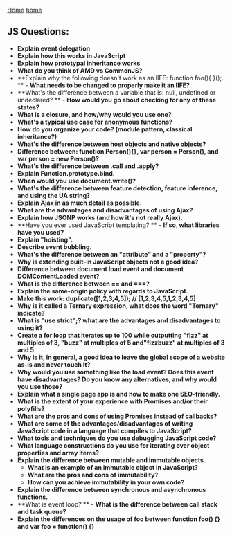 [Home] [home]
## JS Questions:
- **Explain event delegation**
- **Explain how this works in JavaScript**
- **Explain how prototypal inheritance works**
- **What do you think of AMD vs CommonJS?**
- **Explain why the following doesn't work as an IIFE: function foo(){ }();.
**  - **What needs to be changed to properly make it an IIFE?**
- **What's the difference between a variable that is: null, undefined or undeclared?
**  - **How would you go about checking for any of these states?**
- **What is a closure, and how/why would you use one?**
- **What's a typical use case for anonymous functions?**
- **How do you organize your code? (module pattern, classical inheritance?)**
- **What's the difference between host objects and native objects?**
- **Difference between: function Person(){}, var person = Person(), and var person = new Person()?**
- **What's the difference between .call and .apply?**
- **Explain Function.prototype.bind.**
- **When would you use document.write()?**
- **What's the difference between feature detection, feature inference, and using the UA string?**
- **Explain Ajax in as much detail as possible.**
- **What are the advantages and disadvantages of using Ajax?**
- **Explain how JSONP works (and how it's not really Ajax).**
- **Have you ever used JavaScript templating?
**  - **If so, what libraries have you used?**
- **Explain "hoisting".**
- **Describe event bubbling.**
- **What's the difference between an "attribute" and a "property"?**
- **Why is extending built-in JavaScript objects not a good idea?**
- **Difference between document load event and document DOMContentLoaded event?**
- **What is the difference between == and ===?**
- **Explain the same-origin policy with regards to JavaScript.**
- **Make this work:
duplicate([1,2,3,4,5]); // [1,2,3,4,5,1,2,3,4,5]**
- **Why is it called a Ternary expression, what does the word "Ternary" indicate?**
- **What is "use strict";? what are the advantages and disadvantages to using it?**
- **Create a for loop that iterates up to 100 while outputting "fizz" at multiples of 3, "buzz" at multiples of 5 and"fizzbuzz" at multiples of 3 and 5**
- **Why is it, in general, a good idea to leave the global scope of a website as-is and never touch it?**
- **Why would you use something like the load event? Does this event have disadvantages? Do you know any alternatives, and why would you use those?**
- **Explain what a single page app is and how to make one SEO-friendly.**
- **What is the extent of your experience with Promises and/or their polyfills?**
- **What are the pros and cons of using Promises instead of callbacks?**
- **What are some of the advantages/disadvantages of writing JavaScript code in a language that compiles to JavaScript?**
- **What tools and techniques do you use debugging JavaScript code?**
- **What language constructions do you use for iterating over object properties and array items?**
- **Explain the difference between mutable and immutable objects.**  
  - **What is an example of an immutable object in JavaScript?**
  - **What are the pros and cons of immutability?**
  - **How can you achieve immutability in your own code?**
- **Explain the difference between synchronous and asynchronous functions.**
- **What is event loop?
**  - **What is the difference between call stack and task queue?**
- **Explain the differences on the usage of foo between function foo() {} and var foo = function() {}**


[home]: ./README.md
